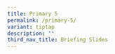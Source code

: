 ```yaml
---
title: Primary 5
permalink: /primary-5/
variant: tiptap
description: ""
third_nav_title: Briefing Slides
---
```

